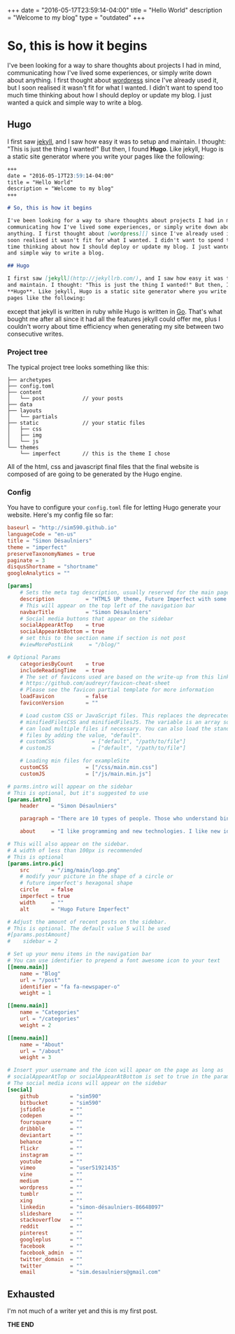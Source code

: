 +++
date        = "2016-05-17T23:59:14-04:00"
title       = "Hello World"
description = "Welcome to my blog"
type        = "outdated"
+++

# So, this is how it begins

I've been looking for a way to share thoughts about projects I had in mind,
communicating how I've lived some experiences, or simply write down about
anything. I first thought about [wordpress][] since I've already used it, but I
soon realised it wasn't fit for what I wanted. I didn't want to spend too much
time thinking about how I should deploy or update my blog. I just wanted a quick
and simple way to write a blog.

## Hugo

I first saw [jekyll](http://jekyllrb.com/), and I saw how easy it was to setup
and maintain. I thought: "This is just the thing I wanted!" But then, I found
**Hugo**. Like jekyll, Hugo is a static site generator where you write your
pages like the following:

```markdown
+++
date = "2016-05-17T23:59:14-04:00"
title = "Hello World"
description = "Welcome to my blog"
+++

# So, this is how it begins

I've been looking for a way to share thoughts about projects I had in mind,
communicating how I've lived some experiences, or simply write down about
anything. I first thought about [wordpress][] since I've already used it, but I
soon realised it wasn't fit for what I wanted. I didn't want to spend too much
time thinking about how I should deploy or update my blog. I just wanted a quick
and simple way to write a blog.

## Hugo

I first saw [jekyll](http://jekyllrb.com/), and I saw how easy it was to setup
and maintain. I thought: "This is just the thing I wanted!" But then, I found
**Hugo**. Like jekyll, Hugo is a static site generator where you write your
pages like the following:

```

except that jekyll is written in ruby while Hugo is written in [Go][]. That's
what bought me after all since it had all the features jekyll could offer me,
plus I couldn't worry about time efficiency when generating my site between two
consecutive writes.

### Project tree

The typical project tree looks something like this:

    ├── archetypes
    ├── config.toml
    ├── content
    │   └── post            // your posts
    ├── data
    ├── layouts
    │   └── partials
    ├── static              // your static files
    │   ├── css
    │   ├── img
    │   └── js
    └── themes
        └── imperfect       // this is the theme I chose

All of the html, css and javascript final files that the final website is
composed of are going to be generated by the Hugo engine.

### Config

You have to configure your `config.toml` file for letting Hugo generate your
website. Here's my config file so far:

```toml
baseurl = "http://sim590.github.io"
languageCode = "en-us"
title = "Simon Désaulniers"
theme = "imperfect"
preserveTaxonomyNames = true
paginate = 3
disqusShortname = "shortname"
googleAnalytics = ""

[params]
    # Sets the meta tag description, usually reserved for the main page
    description          = "HTML5 UP theme, Future Imperfect with some extra goodies, ported by Julio Pescador. Powered by Hugo"
    # This will appear on the top left of the navigation bar
    navbarTitle          = "Simon Désaulniers"
    # Social media buttons that appear on the sidebar
    socialAppearAtTop    = true
    socialAppearAtBottom = true
    # set this to the section name if section is not post
    #viewMorePostLink     = "/blog/"

# Optional Params
    categoriesByCount    = true
    includeReadingTime   = true
    # The set of favicons used are based on the write-up from this link:
    # https://github.com/audreyr/favicon-cheat-sheet
    # Please see the favicon partial template for more information
    loadFavicon          = false
    faviconVersion       = ""

    # Load custom CSS or JavaScript files. This replaces the deprecated params
    # minifiedFilesCSS and minifiedFilesJS. The variable is an array so that you
    # can load multiple files if necessary. You can also load the standard theme
    # files by adding the value, "default".
    # customCSS            = ["default", "/path/to/file"]
    # customJS             = ["default", "/path/to/file"]

    # Loading min files for exampleSite
    customCSS            = ["/css/main.min.css"]
    customJS             = ["/js/main.min.js"]

# parms.intro will appear on the sidebar
# This is optional, but it's suggested to use
[params.intro]
    header    = "Simon Désaulniers"

    paragraph = "There are 10 types of people. Those who understand binary and the others."

    about     = "I like programming and new technologies. I like new ideas intending to bring power to the people like free distributed and secured software."

# This will also appear on the sidebar.
# A width of less than 100px is recommended
# This is optional
[params.intro.pic]
    src       = "/img/main/logo.png"
    # modify your picture in the shape of a circle or
    # future imperfect's hexagonal shape
    circle    = false
    imperfect = true
    width     = ""
    alt       = "Hugo Future Imperfect"

# Adjust the amount of recent posts on the sidebar.
# This is optional. The default value 5 will be used
#[params.postAmount]
#    sidebar = 2

# Set up your menu items in the navigation bar
# You can use identifier to prepend a font awesome icon to your text
[[menu.main]]
    name = "Blog"
    url = "/post"
    identifier = "fa fa-newspaper-o"
    weight = 1

[[menu.main]]
    name = "Categories"
    url = "/categories"
    weight = 2

[[menu.main]]
    name = "About"
    url = "/about"
    weight = 3

# Insert your username and the icon will apear on the page as long as
# socialAppearAtTop or socialAppearAtBottom is set to true in the params area
# The social media icons will appear on the sidebar
[social]
    github          = "sim590"
    bitbucket       = "sim590"
    jsfiddle        = ""
    codepen         = ""
    foursquare      = ""
    dribbble        = ""
    deviantart      = ""
    behance         = ""
    flickr          = ""
    instagram       = ""
    youtube         = ""
    vimeo           = "user51921435"
    vine            = ""
    medium          = ""
    wordpress       = ""
    tumblr          = ""
    xing            = ""
    linkedin        = "simon-désaulniers-86648097"
    slideshare      = ""
    stackoverflow   = ""
    reddit          = ""
    pinterest       = ""
    googleplus      = ""
    facebook        = ""
    facebook_admin  = ""
    twitter_domain  = ""
    twitter         = ""
    email           = "sim.desaulniers@gmail.com"
```

## Exhausted

I'm not much of a writer yet and this is my first post.

**THE END**

[wordpress]: https://en.wikipedia.org/wiki/WordPress
[Go]: https://en.wikipedia.org/wiki/Go_(programming_language)
